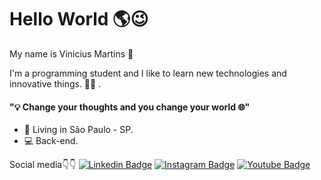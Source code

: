 # Hello World 🌎😉
 
My name is Vinicius Martins 🙌
  
I'm a programming student and I like to learn new technologies and innovative things. 👨‍💻 .
#### "💡 Change your thoughts and you change your world 🌐"
- 📌 Living in São Paulo - SP.
- 💻 Back-end.

Social media👇👇
 [![Linkedin Badge](https://img.shields.io/badge/-LinkedIn-blue?style=flat-square&logo=Linkedin&logoColor=white&link=https://www.linkedin.com/in/vinicius-martins-620ab51b9/)](https://www.linkedin.com/in/vinicius-martins-620ab51b9/) [![Instagram Badge](https://img.shields.io/badge/-Instagram-purple?style=flat-square&logo=Instagram&logoColor=white&link=https://www.instagram.com/vinycius__m/)](https://www.instagram.com/vinycius__m/) [![Youtube Badge](https://img.shields.io/badge/-Youtube-FF0000?style=flat-square&labelColor=FF0000&logo=youtube&logoColor=white&link=https://www.youtube.com/channel/UCmmaop3ETtay1Rnq0YL_oSw)](https://www.youtube.com/c/umpoucodejuizo/)
